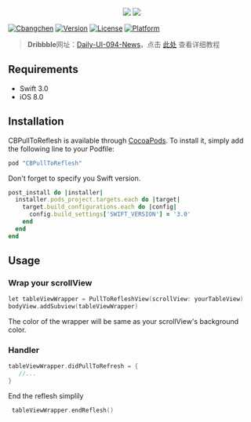 <p align='center'>
  <img src='https://d13yacurqjgara.cloudfront.net/users/141880/screenshots/2542648/dailyui-094.gif'>
  <img src='https://ww2.sinaimg.cn/large/006y8lVagw1fblmfrhb5oj30m505k0t4.jpg'>
  

[![Cbangchen](https://img.shields.io/badge/cbangchen-iOS-yellow.svg)](http://cbangchen.com)
[![Version](https://img.shields.io/cocoapods/v/CBPullToReflesh.svg?style=flat)](http://cocoapods.org/pods/CBPullToReflesh)
[![License](https://img.shields.io/cocoapods/l/CBPullToReflesh.svg?style=flat)](http://cocoapods.org/pods/CBPullToReflesh)
[![Platform](https://img.shields.io/cocoapods/p/CBPullToReflesh.svg?style=flat)](http://cocoapods.org/pods/CBPullToReflesh)

> **Dribbble**网址：[Daily-UI-094-News](https://dribbble.com/shots/2542648-Daily-UI-094-News)，点击 [此处](https://github.com/cbangchen/CBPullToReflesh/wiki) 查看详细教程

## Requirements 

- Swift 3.0
- iOS 8.0

## Installation 

CBPullToReflesh is available through [CocoaPods](http://cocoapods.org). To install
it, simply add the following line to your Podfile:

```ruby
pod "CBPullToReflesh"
``` 

Don't forget to specify you Swift version. 

```ruby
post_install do |installer|
  installer.pods_project.targets.each do |target|
    target.build_configurations.each do |config|
      config.build_settings['SWIFT_VERSION'] = '3.0'
    end
  end
end
``` 

## Usage

### Wrap your scrollView

``` Objective-C
let tableViewWrapper = PullToRefleshView(scrollView: yourTableView)
bodyView.addSubview(tableViewWrapper)
```

The color of the wrapper will be same as your scrollView's background color.


### Handler

``` Objective-C
tableViewWrapper.didPullToRefresh = {
   //...
}

```

End the reflesh simplily 

```Objective-C
 tableViewWrapper.endReflesh()
```


